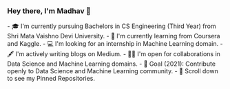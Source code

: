 ### Hey there, I'm Madhav 👋

<!--
**madhavjk/madhavjk** is a ✨ _special_ ✨ repository because its `README.md` (this file) appears on your GitHub profile.
Hey there, I'm Anuj! --!>


- 🎓 I'm currently pursuing Bachelors in CS Engineering (Third Year) from Shri Mata Vaishno Devi University.
- 🌱 I'm currently learning from Coursera and Kaggle.
- 💻 I'm looking for an internship in Machine Learning domain.
- 🖋️ I'm actively writing blogs on Medium.
- 🤝🏻 I'm open for collaborations in Data Science and Machine Learning domains.
- 🎯 Goal (2021): Contribute openly to Data Science and Machine Learning community.
- 📌 Scroll down to see my Pinned Repositories.



